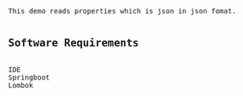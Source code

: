<pre>
This demo reads properties which is json in json fomat.

<h2>Software Requirements</h2>
IDE
Springboot
Lombok
</pre>
